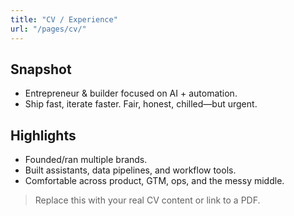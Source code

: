 ```yaml
---
title: "CV / Experience"
url: "/pages/cv/"
---
```


## Snapshot
- Entrepreneur & builder focused on AI + automation.
- Ship fast, iterate faster. Fair, honest, chilled—but urgent.

## Highlights
- Founded/ran multiple brands.
- Built assistants, data pipelines, and workflow tools.
- Comfortable across product, GTM, ops, and the messy middle.

> Replace this with your real CV content or link to a PDF.
